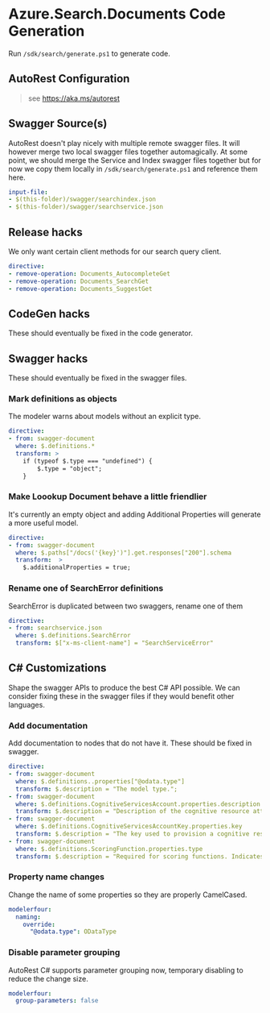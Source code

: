 # Azure.Search.Documents Code Generation

Run `/sdk/search/generate.ps1` to generate code.

## AutoRest Configuration
> see https://aka.ms/autorest

## Swagger Source(s)
AutoRest doesn't play nicely with multiple remote swagger files.  It will
however merge two local swagger files together automagically.  At some point,
we should merge the Service and Index swagger files together but for now we
copy them locally in `/sdk/search/generate.ps1` and reference them here.
```yaml
input-file:
- $(this-folder)/swagger/searchindex.json
- $(this-folder)/swagger/searchservice.json
```

## Release hacks
We only want certain client methods for our search query client.
``` yaml
directive:
- remove-operation: Documents_AutocompleteGet
- remove-operation: Documents_SearchGet
- remove-operation: Documents_SuggestGet
```

## CodeGen hacks
These should eventually be fixed in the code generator.

## Swagger hacks
These should eventually be fixed in the swagger files.

### Mark definitions as objects
The modeler warns about models without an explicit type.
``` yaml
directive:
- from: swagger-document
  where: $.definitions.*
  transform: >
    if (typeof $.type === "undefined") {
        $.type = "object";
    }
```

### Make Loookup Document behave a little friendlier
It's currently an empty object and adding Additional Properties will generate
a more useful model.
``` yaml
directive:
- from: swagger-document
  where: $.paths["/docs('{key}')"].get.responses["200"].schema
  transform:  >
    $.additionalProperties = true;
```

### Rename one of SearchError definitions

SearchError is duplicated between two swaggers, rename one of them

``` yaml
directive:
- from: searchservice.json
  where: $.definitions.SearchError
  transform: $["x-ms-client-name"] = "SearchServiceError"
```

## C# Customizations
Shape the swagger APIs to produce the best C# API possible.  We can consider
fixing these in the swagger files if they would benefit other languages.

### Add documentation
Add documentation to nodes that do not have it. These should be fixed in swagger.
``` yaml
directive:
- from: swagger-document
  where: $.definitions..properties["@odata.type"]
  transform: $.description = "The model type.";
- from: swagger-document
  where: $.definitions.CognitiveServicesAccount.properties.description
  transform: $.description = "Description of the cognitive resource attached to a skillset.";
- from: swagger-document
  where: $.definitions.CognitiveServicesAccountKey.properties.key
  transform: $.description = "The key used to provision a cognitive resource attached to a skillset.";
- from: swagger-document
  where: $.definitions.ScoringFunction.properties.type
  transform: $.description = "Required for scoring functions. Indicates the type of function to use. Valid values include magnitude, freshness, distance, and tag. You can include more than one function in each scoring profile. The function name must be lower case.";
```

### Property name changes
Change the name of some properties so they are properly CamelCased.
``` yaml
modelerfour:
  naming:
    override:
      "@odata.type": ODataType
```

### Disable parameter grouping

AutoRest C# supports parameter grouping now, temporary disabling to reduce the change size. 

``` yaml
modelerfour:
  group-parameters: false
```
